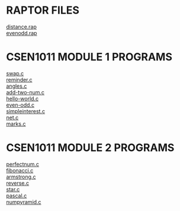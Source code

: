 # RAPTOR FILES


[distance.rap](https://github.com/PranatiKotra/CSEN1011/blob/7767299edd5dc1d80d7cd68ad823724542ef9f27/distance.rap)<br/>
[evenodd.rap](https://github.com/PranatiKotra/CSEN1011/blob/7767299edd5dc1d80d7cd68ad823724542ef9f27/evenodd.rap)<br/>
# CSEN1011 MODULE 1 PROGRAMS


[swap.c](https://github.com/PranatiKotra/CSEN1011/blob/5658996a6389cc92515eb526bd84d09471220988/swap.c)<br/>
[reminder.c](https://github.com/PranatiKotra/CSEN1011/blob/5658996a6389cc92515eb526bd84d09471220988/reminder.c)<br/>
[angles.c](https://github.com/PranatiKotra/CSEN1011/blob/5658996a6389cc92515eb526bd84d09471220988/angles.c)<br/>
[add-two-num.c](https://github.com/PranatiKotra/CSEN1011/blob/5658996a6389cc92515eb526bd84d09471220988/add-two-num.c)<br/>
[hello-world.c](https://github.com/PranatiKotra/CSEN1011/blob/305d1f35a84c8b1632e26fd59eb27962d6adc1b1/hello-world.c)<br/>
[even-odd.c](https://github.com/PranatiKotra/CSEN1011/blob/4638212ccdb9bab51e4494b8d750f056578f2568/even-odd.c)<br/>
[simpleinterest.c](https://github.com/PranatiKotra/CSEN1011/blob/4c59365289209756ba8e1d7f730a7ce1d876e11d/simpleinterest.c)<br/>
[net.c](https://github.com/PranatiKotra/CSEN1011/blob/4c59365289209756ba8e1d7f730a7ce1d876e11d/netsal.c)<br/>
[marks.c](https://github.com/PranatiKotra/CSEN1011/blob/4c59365289209756ba8e1d7f730a7ce1d876e11d/marks.c)<br/>


# CSEN1011 MODULE 2 PROGRAMS


[perfectnum.c](https://github.com/PranatiKotra/CSEN1011/blob/a7e4a84e7ba910aabbd7df7d701d5578d434e25e/perfectnum.c)<br/>
[fibonacci.c](https://github.com/PranatiKotra/CSEN1011/blob/a7e4a84e7ba910aabbd7df7d701d5578d434e25e/fibonacci.c)<br/>
[armstrong.c](https://github.com/PranatiKotra/CSEN1011/blob/a7e4a84e7ba910aabbd7df7d701d5578d434e25e/armstrong.c)<br/>
[reverse.c](https://github.com/PranatiKotra/CSEN1011/blob/e22ef53bf08ff4a79e595c7183350f1835982a1c/reverse.c)<br/>
[star.c](https://github.com/PranatiKotra/CSEN1011/blob/9a50fa82f2e1360a3a58d266654433b88a01c038/star.c)<br/>
[pascal.c](https://github.com/PranatiKotra/CSEN1011/blob/4c59365289209756ba8e1d7f730a7ce1d876e11d/pascal.c)<br/>
[numpyramid.c](https://github.com/PranatiKotra/CSEN1011/blob/43e6f1da7076d4481acc6a8409d45197592b662e/numpyramid.c)<br/>
